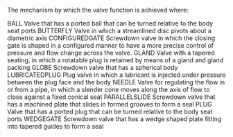 The mechanism by which the valve function is achieved where:

BALL Valve that has a ported ball that can be turned relative to the body seat ports
BUTTERFLY Valve in which a streamlined disc pivots about a diametric axis
CONFIGUREDGATE Screwdown valve in which the closing gate is shaped in a configured manner to have a more precise control of pressure and flow change across the valve.
GLAND Valve with a tapered seating, in which a rotatable plug is retained by means of a gland and gland packing
GLOBE Screwdown valve that has a spherical body
LUBRICATEDPLUG Plug valve in which a lubricant is injected under pressure between the plug face and the body
NEEDLE Valve for regulating the flow in or from a pipe, in which a slender cone moves along the axis of flow to close against a fixed conical seat
PARALLELSLIDE Screwdown valve that has a machined plate that slides in formed grooves to form a seal
PLUG Valve that has a ported plug that can be turned relative to the body seat ports
WEDGEGATE Screwdown valve that has a wedge shaped plate fitting into tapered guides to form a seal